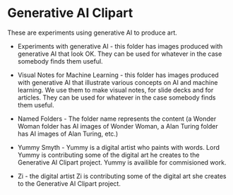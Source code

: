 # Generative AI Clipart

These are experiments using generative AI to produce art.   

* Experiments with generative AI - this folder has images produced with generative AI that look OK.  They can be used for whatever in the case somebody finds them useful.        

* Visual Notes for Machine Learning - this folder has images produced with generative AI that illustrate various concepts on AI and machine learning.  We use them to make visual notes, for slide decks and for articles. They can be used for whatever in the case somebody finds them useful.     

* Named Folders - The folder name represents the content (a Wonder Woman folder has AI images of Wonder Woman, a Alan Turing folder has AI images of Alan Turing, etc.)  

* Yummy Smyth - Yummy is a digital artist who paints with words. Lord Yummy is contributing some of the digital art he creates to the Generative AI Clipart project. Yummy is availible for commisioned work.  

* Zi - the digital artist Zi is contributing some of the digital art she creates to the Generative AI Clipart project.   






